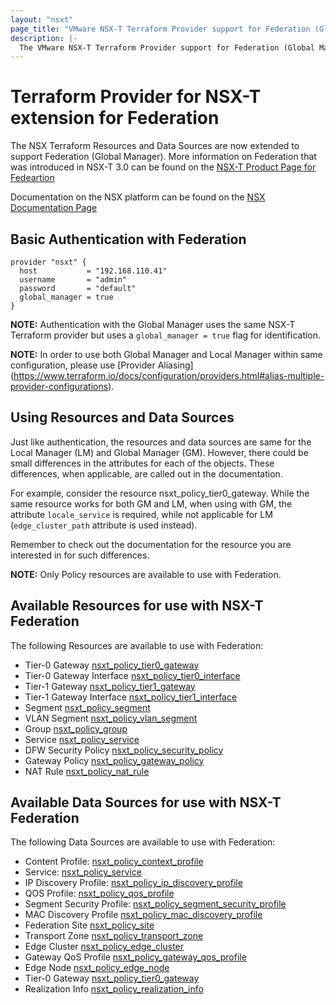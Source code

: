 ```yaml
---
layout: "nsxt"
page_title: "VMware NSX-T Terraform Provider support for Federation (Global Manager)"
description: |-
  The VMware NSX-T Terraform Provider support for Federation (Global Manager)
---
```


# Terraform Provider for NSX-T extension for Federation

The NSX Terraform Resources and Data Sources are now extended to support Federation (Global Manager). More information on Federation that was introduced in NSX-T 3.0 can be found on the [NSX-T Product Page for Fedeartion](https://docs.vmware.com/en/VMware-NSX-T-Data-Center/3.0/administration/GUID-D5B6DC79-6733-44A7-8072-50221CF2122A.html)

Documentation on the NSX platform can be found on the [NSX Documentation Page](https://docs.vmware.com/en/VMware-NSX-T/index.html)

## Basic Authentication with Federation


```hcl
provider "nsxt" {
  host           = "192.168.110.41"
  username       = "admin"
  password       = "default"
  global_manager = true
}
```

**NOTE:** Authentication with the Global Manager uses the same NSX-T Terraform provider but uses a `global_manager = true` flag for identification.

**NOTE:** In order to use both Global Manager and Local Manager within same configuration, please use [Provider Aliasing] (https://www.terraform.io/docs/configuration/providers.html#alias-multiple-provider-configurations).

## Using Resources and Data Sources
Just like authentication, the resources and data sources are same for the Local Manager (LM) and Global Manager (GM). However, there could be small differences in the attributes for each of the objects. These differences, when applicable, are called out in the documentation.

For example, consider the resource nsxt_policy_tier0_gateway. While the same resource works for both GM and LM, when using with GM, the attribute `locale_service` is required, while not applicable for LM (`edge_cluster_path` attribute is used instead).

Remember to check out the documentation for the resource you are interested in for such differences.

**NOTE:** Only Policy resources are available to use with Federation.

## Available Resources for use with NSX-T Federation

The following Resources are available to use with Federation:

 * Tier-0 Gateway [nsxt_policy_tier0_gateway](https://www.terraform.io/docs/providers/nsxt/r/policy_tier0_gateway)
 * Tier-0 Gateway Interface [nsxt_policy_tier0_interface](https://www.terraform.io/docs/providers/nsxt/r/policy_tier0_gateway_interface)
 * Tier-1 Gateway [nsxt_policy_tier1_gateway](https://www.terraform.io/docs/providers/nsxt/r/policy_tier1_gateway)
 * Tier-1 Gateway Interface [nsxt_policy_tier1_interface](https://www.terraform.io/docs/providers/nsxt/r/policy_tier1_gateway_interface)
 * Segment [nsxt_policy_segment](https://www.terraform.io/docs/providers/nsxt/r/policy_segment)
 * VLAN Segment [nsxt_policy_vlan_segment](https://www.terraform.io/docs/providers/nsxt/r/policy_vlan_segment)
 * Group [nsxt_policy_group](https://www.terraform.io/docs/providers/nsxt/r/policy_group)
 * Service [nsxt_policy_service](https://www.terraform.io/docs/providers/nsxt/r/policy_service)
 * DFW Security Policy [nsxt_policy_security_policy](https://www.terraform.io/docs/providers/nsxt/r/policy_security_policy)
 * Gateway Policy [nsxt_policy_gateway_policy](https://www.terraform.io/docs/providers/nsxt/r/policy_gateway_policy)
 * NAT Rule [nsxt_policy_nat_rule](https://www.terraform.io/docs/providers/nsxt/r/policy_nat_rule)

## Available Data Sources for use with NSX-T Federation

The following Data Sources are available to use with Federation:

 * Content Profile: [nsxt_policy_context_profile](https://www.terraform.io/docs/providers/nsxt/d/policy_contnext_profile)
 * Service: [nsxt_policy_service](https://www.terraform.io/docs/providers/nsxt/d/policy_service)
 * IP Discovery Profile: [nsxt_policy_ip_discovery_profile](https://www.terraform.io/docs/providers/nsxt/d/policy_ip_discovery_profile)
 * QOS Profile: [nsxt_policy_qos_profile](https://www.terraform.io/docs/providers/nsxt/d/policy_qos_profile)
 * Segment Security Profile: [nsxt_policy_segment_security_profile](https://www.terraform.io/docs/providers/nsxt/d/policy_segment_security_profile)
 * MAC Discovery Profile [nsxt_policy_mac_discovery_profile](https://www.terraform.io/docs/providers/nsxt/d/policy_mac_discovery_profile)
 * Federation Site [nsxt_policy_site](https://www.terraform.io/docs/providers/nsxt/d/policy_site)
 * Transport Zone [nsxt_policy_transport_zone](https://www.terraform.io/docs/providers/nsxt/d/policy_transport_zone)
 * Edge Cluster [nsxt_policy_edge_cluster](https://www.terraform.io/docs/providers/nsxt/d/policy_edge_cluster)
 * Gateway QoS Profile [nsxt_policy_gateway_qos_profile](https://www.terraform.io/docs/providers/nsxt/d/_policy_gateway_qos_profile)
 * Edge Node [nsxt_policy_edge_node](https://www.terraform.io/docs/providers/nsxt/d/policy_edge_node)
 * Tier-0 Gateway [nsxt_policy_tier0_gateway](https://www.terraform.io/docs/providers/nsxt/d/policy_tier0_gateway)
 * Realization Info [nsxt_policy_realization_info](https://www.terraform.io/docs/providers/nsxt/d/policy_realization_info)

